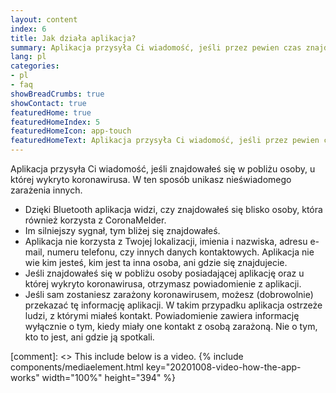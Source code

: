 ```yaml
---
layout: content
index: 6
title: Jak działa aplikacja?
summary: Aplikacja przysyła Ci wiadomość, jeśli przez pewien czas znajdowałeś się w pobliżu osoby zarażonej koronawirusem.
lang: pl
categories:
- pl
- faq
showBreadCrumbs: true
showContact: true
featuredHome: true
featuredHomeIndex: 5
featuredHomeIcon: app-touch
featuredHomeText: Aplikacja przysyła Ci wiadomość, jeśli przez pewien czas znajdowałeś się w pobliżu osoby zarażonej koronawirusem.
---
```

Aplikacja przysyła Ci wiadomość, jeśli znajdowałeś się w pobliżu osoby, u której wykryto koronawirusa. W ten sposób unikasz nieświadomego zarażenia innych.

* Dzięki Bluetooth aplikacja widzi, czy znajdowałeś się blisko osoby, która również korzysta z CoronaMelder.
* Im silniejszy sygnał, tym bliżej się znajdowałeś.
* Aplikacja nie korzysta z Twojej lokalizacji, imienia i nazwiska, adresu e-mail, numeru telefonu, czy innych danych kontaktowych. Aplikacja nie wie kim jesteś, kim jest ta inna osoba, ani gdzie się znajdujecie. 
* Jeśli znajdowałeś się w pobliżu osoby posiadającej aplikację oraz u której wykryto koronawirusa, otrzymasz powiadomienie z aplikacji.
* Jeśli sam zostaniesz zarażony koronawirusem, możesz (dobrowolnie) przekazać tę informację aplikacji. W takim przypadku aplikacja ostrzeże ludzi, z którymi miałeś kontakt. Powiadomienie zawiera informację wyłącznie o tym, kiedy miały one kontakt z osobą zarażoną. Nie o tym, kto to jest, ani gdzie ją spotkali.

[comment]: <> This include below is a video.
{% include components/mediaelement.html key="20201008-video-how-the-app-works" width="100%" height="394" %}

